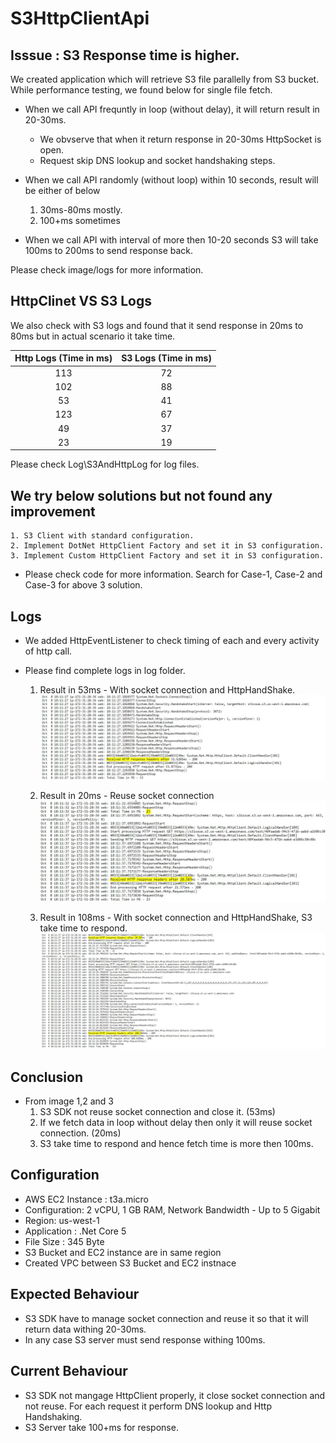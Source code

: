 # S3HttpClientApi

## Isssue : S3 Response time is higher.
We created application which will retrieve S3 file parallelly from S3 bucket. While performance testing, we found below for single file fetch.
* When we call API frequntly in loop (without delay), it will return result in 20-30ms.
    * We obvserve that when it return response in 20-30ms HttpSocket is open.
    * Request skip DNS lookup and socket handshaking steps.
     
* When we call API randomly (without loop) within 10 seconds, result will be either of below
    1. 30ms-80ms mostly.
    1. 100+ms sometimes
    
* When we call API with interval of more then 10-20 seconds S3 will take 100ms to 200ms to send response back.

Please check image/logs for more information.

## HttpClinet VS S3 Logs

We also check with S3 logs and found that it send response in 20ms to 80ms but in actual scenario it take time. 


Http Logs (Time in ms) | S3 Logs (Time in ms)
:--------:|:----:
113|72
102|88
53|41
123|67
49|37
23|19

Please check Log\S3AndHttpLog for log files.

## We try below solutions but not found any improvement

    1. S3 Client with standard configuration.
    2. Implement DotNet HttpClient Factory and set it in S3 configuration.
    3. Implement Custom HttpClient Factory and set it in S3 configuration.

* Please check code for more information. Search for Case-1, Case-2 and Case-3 for above 3 solution.

## Logs
* We added HttpEventListener to check timing of each and every activity of http call.
* Please find complete logs in log folder.

    1. Result in 53ms - With socket connection and HttpHandShake.
    ![Alt Log](Log/HttpLogs_53ms.jpg)

    2. Result in 20ms - Reuse socket connection
    ![Alt Log](Log/HttpLogs_20ms.jpg)

    3. Result in 108ms - With socket connection and HttpHandShake, S3 take time to respond.
    ![Alt Log](Log/HttpLogs_108ms.jpg)

## Conclusion
* From image 1,2 and 3
    1. S3 SDK not reuse socket connection and close it. (53ms)
    2. If we fetch data in loop without delay then only it will reuse socket connection. (20ms)    
    3. S3 take time to respond and hence fetch time is more then 100ms. 

## Configuration
* AWS EC2 Instance	: t3a.micro
* Configuration: 2 vCPU, 1 GB RAM, Network Bandwidth - Up to 5 Gigabit
* Region: us-west-1
* Application : .Net Core 5
* File Size : 345 Byte
* S3 Bucket and EC2 instance are in same region
* Created VPC between S3 Bucket and EC2 instnace

## Expected Behaviour
* S3 SDK have to manage socket connection and reuse it so that it will return data withing 20-30ms.
* In any case S3 server must send response withing 100ms.

## Current Behaviour
* S3 SDK not mangage HttpClient properly, it close socket connection and not reuse. For each request it perform DNS lookup and Http Handshaking. 
* S3 Server take 100+ms for response.
